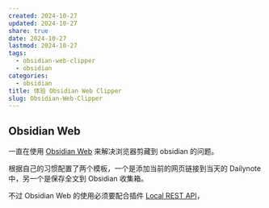 ```yaml
---
created: 2024-10-27
updated: 2024-10-27
share: true
date: 2024-10-27
lastmod: 2024-10-27
tags:
  - obsidian-web-clipper
  - obsidian
categories:
  - obsidian
title: 体验 Obsidian Web Clipper
slug: Obsidian-Web-Clipper
---
```


## Obsidian Web

一直在使用 [Obsidian Web](https://chromewebstore.google.com/detail/obsidian-web/edoacekkjanmingkbkgjndndibhkegad) 来解决浏览器剪藏到 obsidian 的问题。

根据自己的习惯配置了两个模板，一个是添加当前的网页链接到当天的 Dailynote 中，另一个是保存全文到 Obsidian 收集箱。

不过 Obsidian Web 的使用必须要配合插件 [Local REST API](https://github.com/coddingtonbear/obsidian-local-rest-api)，

## 